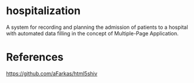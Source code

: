 # hospitalization
A system for recording and planning the admission of patients to a hospital with automated data filling in the concept of Multiple-Page Application. <br>

# References
https://github.com/aFarkas/html5shiv
